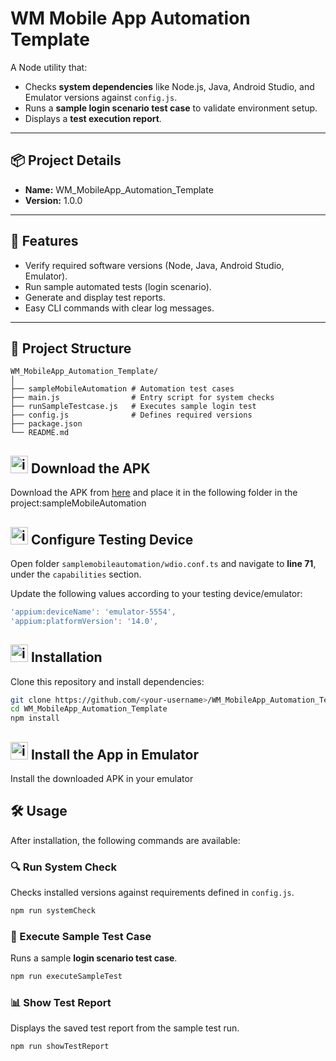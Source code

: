 # WM Mobile App Automation Template

A Node utility that:  
- Checks **system dependencies** like Node.js, Java, Android Studio, and Emulator versions against `config.js`.  
- Runs a **sample login scenario test case** to validate environment setup.  
- Displays a **test execution report**.  

---

## 📦 Project Details  
- **Name:** WM_MobileApp_Automation_Template
- **Version:** 1.0.0

---

## 🚀 Features  
- Verify required software versions (Node, Java, Android Studio, Emulator).  
- Run sample automated tests (login scenario).  
- Generate and display test reports.  
- Easy CLI commands with clear log messages.  

---

## 📂 Project Structure  

```text
WM_MobileApp_Automation_Template/
│
├── sampleMobileAutomation # Automation test cases
├── main.js                # Entry script for system checks 
├── runSampleTestcase.js   # Executes sample login test
├── config.js              # Defines required versions
├── package.json
└── README.md
```
## <img width="28" height="28" alt="image" src="https://github.com/user-attachments/assets/4b19e121-abde-4a82-9458-368339b56834" /> Download the APK

Download the APK from [here](https://drive.google.com/file/d/1r3d6hFYZuzL3X6FIjGhEaP2KdODejx6h) and place it in the following folder in the project:sampleMobileAutomation

## <img width="28" height="28" alt="image" src="https://github.com/user-attachments/assets/8247da5b-6abf-4a2e-9e52-34656c3d9714" /> Configure Testing Device

Open folder `samplemobileautomation/wdio.conf.ts` and navigate to **line 71**, under the `capabilities` section.

Update the following values according to your testing device/emulator:

```ts
'appium:deviceName': 'emulator-5554',
'appium:platformVersion': '14.0',
```

## <img width="28" height="28" alt="image" src="https://github.com/user-attachments/assets/614612f2-e25a-4a43-8e41-c528574ac022" /> Installation  

Clone this repository and install dependencies:  

```bash
git clone https://github.com/<your-username>/WM_MobileApp_Automation_Template.git
cd WM_MobileApp_Automation_Template
npm install
```
## <img width="28" height="28" alt="image" src="https://github.com/user-attachments/assets/2fa26ff1-98f9-4299-bd7f-71987b10c492" /> Install the App in Emulator

Install the downloaded APK in your emulator

## 🛠️ Usage  

After installation, the following commands are available:  

### 🔍 Run System Check  
Checks installed versions against requirements defined in `config.js`.  

```bash
npm run systemCheck
```

### 🧪 Execute Sample Test Case  
Runs a sample **login scenario test case**.  

```bash
npm run executeSampleTest
```

### 📊 Show Test Report  
Displays the saved test report from the sample test run.  

```bash
npm run showTestReport
```
